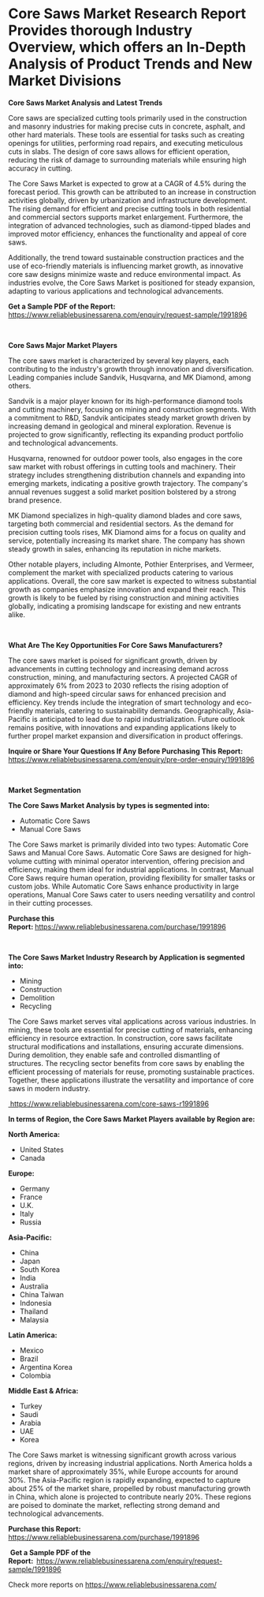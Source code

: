 <p><h1>Core Saws Market Research Report Provides thorough Industry Overview, which offers an In-Depth Analysis of Product Trends and New Market Divisions</h1></p><p><strong>Core Saws Market Analysis and Latest Trends</strong></p>
<p><p>Core saws are specialized cutting tools primarily used in the construction and masonry industries for making precise cuts in concrete, asphalt, and other hard materials. These tools are essential for tasks such as creating openings for utilities, performing road repairs, and executing meticulous cuts in slabs. The design of core saws allows for efficient operation, reducing the risk of damage to surrounding materials while ensuring high accuracy in cutting.</p><p>The Core Saws Market is expected to grow at a CAGR of 4.5% during the forecast period. This growth can be attributed to an increase in construction activities globally, driven by urbanization and infrastructure development. The rising demand for efficient and precise cutting tools in both residential and commercial sectors supports market enlargement. Furthermore, the integration of advanced technologies, such as diamond-tipped blades and improved motor efficiency, enhances the functionality and appeal of core saws. </p><p>Additionally, the trend toward sustainable construction practices and the use of eco-friendly materials is influencing market growth, as innovative core saw designs minimize waste and reduce environmental impact. As industries evolve, the Core Saws Market is positioned for steady expansion, adapting to various applications and technological advancements.</p></p>
<p><strong>Get a Sample PDF of the Report:&nbsp;</strong> <a href="https://www.reliablebusinessarena.com/enquiry/request-sample/1991896?utm_campaign=2515&utm_medium=2&utm_source=Github&utm_content=ia&utm_term=05032025&utm_id=core-saws">https://www.reliablebusinessarena.com/enquiry/request-sample/1991896</a></p>
<p>&nbsp;</p>
<p><strong>Core Saws Major Market Players</strong></p>
<p><p>The core saws market is characterized by several key players, each contributing to the industry's growth through innovation and diversification. Leading companies include Sandvik, Husqvarna, and MK Diamond, among others.</p><p>Sandvik is a major player known for its high-performance diamond tools and cutting machinery, focusing on mining and construction segments. With a commitment to R&D, Sandvik anticipates steady market growth driven by increasing demand in geological and mineral exploration. Revenue is projected to grow significantly, reflecting its expanding product portfolio and technological advancements.</p><p>Husqvarna, renowned for outdoor power tools, also engages in the core saw market with robust offerings in cutting tools and machinery. Their strategy includes strengthening distribution channels and expanding into emerging markets, indicating a positive growth trajectory. The company's annual revenues suggest a solid market position bolstered by a strong brand presence.</p><p>MK Diamond specializes in high-quality diamond blades and core saws, targeting both commercial and residential sectors. As the demand for precision cutting tools rises, MK Diamond aims for a focus on quality and service, potentially increasing its market share. The company has shown steady growth in sales, enhancing its reputation in niche markets.</p><p>Other notable players, including Almonte, Pothier Enterprises, and Vermeer, complement the market with specialized products catering to various applications. Overall, the core saw market is expected to witness substantial growth as companies emphasize innovation and expand their reach. This growth is likely to be fueled by rising construction and mining activities globally, indicating a promising landscape for existing and new entrants alike.</p></p>
<p>&nbsp;</p>
<p><strong>What Are The Key Opportunities For Core Saws Manufacturers?</strong></p>
<p><p>The core saws market is poised for significant growth, driven by advancements in cutting technology and increasing demand across construction, mining, and manufacturing sectors. A projected CAGR of approximately 6% from 2023 to 2030 reflects the rising adoption of diamond and high-speed circular saws for enhanced precision and efficiency. Key trends include the integration of smart technology and eco-friendly materials, catering to sustainability demands. Geographically, Asia-Pacific is anticipated to lead due to rapid industrialization. Future outlook remains positive, with innovations and expanding applications likely to further propel market expansion and diversification in product offerings.</p></p>
<p><strong>Inquire or Share Your Questions If Any Before Purchasing This Report:</strong> <a href="https://www.reliablebusinessarena.com/enquiry/pre-order-enquiry/1991896?utm_campaign=2515&utm_medium=2&utm_source=Github&utm_content=ia&utm_term=05032025&utm_id=core-saws">https://www.reliablebusinessarena.com/enquiry/pre-order-enquiry/1991896</a></p>
<p>&nbsp;</p>
<p><strong>Market Segmentation</strong></p>
<p><strong>The Core Saws Market Analysis by types is segmented into:</strong></p>
<p><ul><li>Automatic Core Saws</li><li>Manual Core Saws</li></ul></p>
<p><p>The Core Saws market is primarily divided into two types: Automatic Core Saws and Manual Core Saws. Automatic Core Saws are designed for high-volume cutting with minimal operator intervention, offering precision and efficiency, making them ideal for industrial applications. In contrast, Manual Core Saws require human operation, providing flexibility for smaller tasks or custom jobs. While Automatic Core Saws enhance productivity in large operations, Manual Core Saws cater to users needing versatility and control in their cutting processes.</p></p>
<p><strong>Purchase this Report:&nbsp;</strong><a href="https://www.reliablebusinessarena.com/purchase/1991896?utm_campaign=2515&utm_medium=2&utm_source=Github&utm_content=ia&utm_term=05032025&utm_id=core-saws">https://www.reliablebusinessarena.com/purchase/1991896</a></p>
<p>&nbsp;</p>
<p><strong>The Core Saws Market Industry Research by Application is segmented into:</strong></p>
<p><ul><li>Mining</li><li>Construction</li><li>Demolition</li><li>Recycling</li></ul></p>
<p><p>The Core Saws market serves vital applications across various industries. In mining, these tools are essential for precise cutting of materials, enhancing efficiency in resource extraction. In construction, core saws facilitate structural modifications and installations, ensuring accurate dimensions. During demolition, they enable safe and controlled dismantling of structures. The recycling sector benefits from core saws by enabling the efficient processing of materials for reuse, promoting sustainable practices. Together, these applications illustrate the versatility and importance of core saws in modern industry.</p></p>
<p><a href="https://www.reliablebusinessarena.com/core-saws-r1991896?utm_campaign=2515&utm_medium=2&utm_source=Github&utm_content=ia&utm_term=05032025&utm_id=core-saws">&nbsp;https://www.reliablebusinessarena.com/core-saws-r1991896</a></p>
<p><strong>In terms of Region, the Core Saws Market Players available by Region are:</strong></p>
<p>
    <p> <strong> North America: </strong>
        <ul>
            <li>United States</li>
            <li>Canada</li>
        </ul>
        </p> 
    <p> <strong> Europe: </strong>
        <ul>
            <li>Germany</li>
            <li>France</li>
            <li>U.K.</li>
            <li>Italy</li>
            <li>Russia</li>
        </ul>
        </p> 
    <p> <strong> Asia-Pacific: </strong>
        <ul>
            <li>China</li>
            <li>Japan</li>
            <li>South Korea</li>
            <li>India</li>
            <li>Australia</li>
            <li>China Taiwan</li>
            <li>Indonesia</li>
            <li>Thailand</li>
            <li>Malaysia</li>
        </ul>
        </p> 
    <p> <strong> Latin America: </strong>
        <ul>
            <li>Mexico</li>
            <li>Brazil</li>
            <li>Argentina Korea</li>
            <li>Colombia</li>
        </ul>
        </p> 
    <p> <strong> Middle East & Africa: </strong>
        <ul>
            <li>Turkey</li>
            <li>Saudi</li>
            <li>Arabia</li>
            <li>UAE</li>
            <li>Korea</li>
        </ul>
    </p>
    </p>
<p><p>The Core Saws market is witnessing significant growth across various regions, driven by increasing industrial applications. North America holds a market share of approximately 35%, while Europe accounts for around 30%. The Asia-Pacific region is rapidly expanding, expected to capture about 25% of the market share, propelled by robust manufacturing growth in China, which alone is projected to contribute nearly 20%. These regions are poised to dominate the market, reflecting strong demand and technological advancements.</p></p>
<p><strong>Purchase this Report: </strong><a href="https://www.reliablebusinessarena.com/purchase/1991896?utm_campaign=2515&utm_medium=2&utm_source=Github&utm_content=ia&utm_term=05032025&utm_id=core-saws">https://www.reliablebusinessarena.com/purchase/1991896</a></p>
<p>&nbsp;<strong>Get a Sample PDF of the Report:&nbsp;&nbsp;</strong><a href="https://www.reliablebusinessarena.com/enquiry/request-sample/1991896?utm_campaign=2515&utm_medium=2&utm_source=Github&utm_content=ia&utm_term=05032025&utm_id=core-saws">https://www.reliablebusinessarena.com/enquiry/request-sample/1991896</a></p>
<p><strong></strong></p>
<p>Check more reports on <a href="https://www.reliablebusinessarena.com/?utm_campaign=2515&utm_medium=2&utm_source=Github&utm_content=ia&utm_term=05032025&utm_id=core-saws">https://www.reliablebusinessarena.com/</a></p>